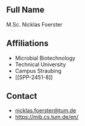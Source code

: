 ## Full Name
M.Sc. Nicklas Foerster

## Affiliations
- Microbial Biotechnology
- Technical University
- Campus Straubing
- [[SPP-2451-8]]
## Contact
- nicklas.foerster@tum.de
- https://mib.cs.tum.de/en/
